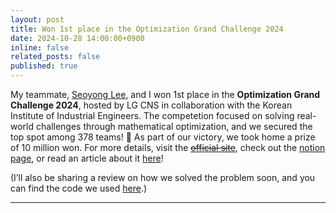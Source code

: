 ```yaml
---
layout: post
title: Won 1st place in the Optimization Grand Challenge 2024
date: 2024-10-28 14:00:00+0900
inline: false
related_posts: false
published: true
---
```


My teammate, [Seoyong Lee][syleeKR], and I won 1st place in the **Optimization Grand Challenge 2024**, hosted by LG CNS in collaboration with the Korean Institute of Industrial Engineers. The competetion focused on solving real-world challenges through mathematical optimization, and we secured the top spot among 378 teams! 🎉 As part of our victory, we took home a prize of 10 million won. For more details, visit the ~~[official site][ogc2024]~~, check out the [notion page][ogc2024_notion], or read an article about it [here][article]!

(I’ll also be sharing a review on how we solved the problem soon, and you can find the code we used [here][code].)

---


[syleeKR]: https://seoyong-lee-official.github.io/
[ogc2024]: https://www.optichallenge.com/
[ogc2024_notion]: https://optichallenge.notion.site/OGC2024-be66791b61804bf29e991f6ab6941d5d
[article]: https://www.lgcns.com/pr/news/61527/
[code]: https://github.com/syleeKR/Optimization-Grand-Challenge-2024